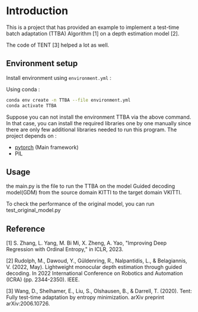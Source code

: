 # Introduction

This is a project that has provided an example to implement a test-time batch adaptation (TTBA) Algorithm [1] on a depth estimation model [2].

The code of TENT [3] helped a lot as well. 


## **Environment setup**

Install environment using `environment.yml` : 

Using conda : 

```bash
conda env create -n TTBA --file environment.yml
conda activate TTBA
```

Suppose you can not install the environment TTBA via the above command. In that case, you can install the required libraries one by one manually since there are only few additional libraries needed to run this program.
The project depends on :
- [pytorch](https://pytorch.org/) (Main framework)
- PIL


## **Usage**

the main.py is the file to run the TTBA on the model Guided decoding model(GDM) from the source domain KITTI to the target domain VKITTI.

To check the performance of the original model, you can run test_original_model.py


## Reference

[1] S. Zhang, L. Yang, M. Bi Mi, X. Zheng, A. Yao, "Improving Deep Regression with Ordinal Entropy," in ICLR, 2023.

[2] Rudolph, M., Dawoud, Y., Güldenring, R., Nalpantidis, L., & Belagiannis, V. (2022, May). Lightweight monocular depth estimation through guided decoding. In 2022 International Conference on Robotics and Automation (ICRA) (pp. 2344-2350). IEEE.

[3] Wang, D., Shelhamer, E., Liu, S., Olshausen, B., & Darrell, T. (2020). Tent: Fully test-time adaptation by entropy minimization. arXiv preprint arXiv:2006.10726.

